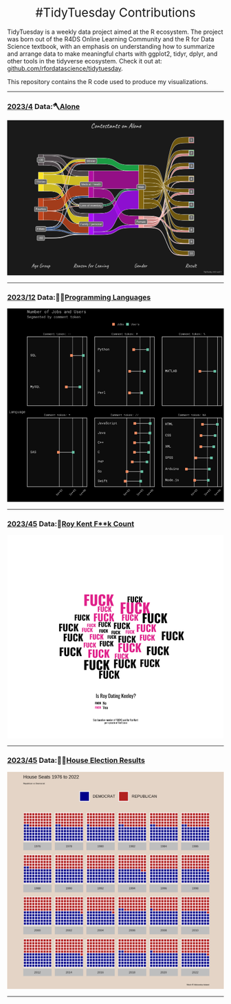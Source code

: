 <h1 style="font-weight:normal" align="center">
  &nbsp;#TidyTuesday Contributions&nbsp;
</h1>


TidyTuesday is a weekly data project aimed at the R ecosystem. The project was born out of the R4DS Online Learning Community and the R for Data Science textbook, with an emphasis on understanding how to summarize and arrange data to make meaningful charts with ggplot2, tidyr, dplyr, and other tools in the tidyverse ecosystem. Check it out at: [github.com/rfordatascience/tidytuesday](https://github.com/rfordatascience/tidytuesday/blob/master/README.md). 

This repository contains the R code used to produce my visualizations.

***

### [2023/4](https://github.com/ZahlenZ/tidytuesday/tree/main/2023/2023-01-24) Data:🪓[Alone](https://github.com/rfordatascience/tidytuesday/blob/master/data/2023/2023-01-24/readme.md)

![./2023/2023-01-24/along.png](https://github.com/ZahlenZ/tidytuesday/blob/main/2023/2023-01-24/alone.png)

***

### [2023/12](https://github.com/ZahlenZ/tidytuesday/blob/main/2023/2023-03-21) Data:👩‍💻[Programming Languages](https://github.com/rfordatascience/tidytuesday/blob/master/data/2023/2023-03-21/readme.md)

![./2023/2023-03-21/languages.png](https://github.com/ZahlenZ/tidytuesday/blob/main/2023/2023-03-21/languages.png)

***

### [2023/45](https://github.com/ZahlenZ/tidytuesday/tree/main/2023/2023-09-26) Data:🤬[Roy Kent F**k Count](https://github.com/rfordatascience/tidytuesday/blob/master/data/2023/2023-09-26/readme.md)

![./2023/2023-09-26/fuck.png](https://github.com/ZahlenZ/tidytuesday/blob/main/2023/2023-09-26/fuck.png)

***

### [2023/45](https://github.com/ZahlenZ/tidytuesday/tree/main/2023/2023-11-07)  Data:🙋‍♀️[House Election Results](https://github.com/rfordatascience/tidytuesday/blob/master/data/2023/2023-11-07/readme.md)

![./2023/2023-11-07/house_election.png](https://github.com/ZahlenZ/tidytuesday/blob/main/2023/2023-11-07/house_election.png)

***

